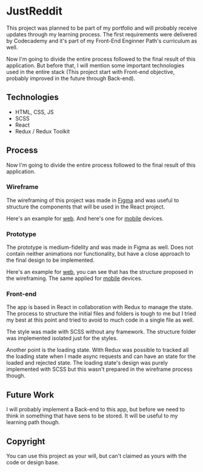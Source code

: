 # JustReddit

This project was planned to be part of my portfolio and will probably receive updates through my learning process. The first requirements were delivered by Codecademy and it's part of my Front-End Enginner Path's curriculum as well.

Now I'm going to divide the entire process followed to the final result of this application. But before that, I will mention some important technologies used in the entire stack (This project start with Front-end objective, probably improved in the future through Back-end).

## Technologies

- HTML, CSS, JS
- SCSS
- React
- Redux / Redux Toolkit

## Process

Now I'm going to divide the entire process followed to the final result of this application.

### Wireframe

The wireframing of this project was made in [Figma](https://www.figma.com/proto/1u9bH8RhuQ5hcpAIzaiyES/Personal-Project---Reddit-Client?page-id=2%3A29&node-id=885%3A752&viewport=258%2C48%2C0.17&scaling=min-zoom) and was useful to structure the components that will be used in the React project.

Here's an example for [web](https://files.fm/thumb_show.php?i=qnaf2jtzm). And here's one for [mobile](https://files.fm/thumb_show.php?i=adk8buses) devices.

### Prototype

The prototype is medium-fidelity and was made in Figma as well. Does not contain neither animations nor functionality, but have a close approach to the final design to be implemented.

Here's an example for [web](https://files.fm/thumb_show.php?i=f6ejkwkna), you can see that has the structure proposed in the wireframing. The same applied for [mobile](https://files.fm/thumb_show.php?i=wp59f2n5a) devices.

### Front-end

The app is based in React in collaboration with Redux to manage the state. The process to structure the initial files and folders is tough to me but I tried my best at this point and tried to avoid to much code in a single file as well.

The style was made with SCSS without any framework. The structure folder was implemented isolated just for the styles.

Another point is the loading state. With Redux was possible to tracked all the loading state when I made async requests and can have an state for the loaded and rejected state. The loading state's design was purely implemented with SCSS but this wasn't prepared in the wireframe process though.

## Future Work

I will probably implement a Back-end to this app, but before we need to think in something that have sens to be stored. It will be useful to my learning path though.

## Copyright

You can use this project as your will, but can't claimed as yours with the code or design base.
